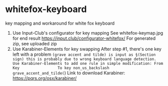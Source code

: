# whitefox-keyboard
key mapping and workaround for white fox keyboard

1. Use Input-Club's configurator for key mapping
  See whitefox-keymap.jpg for end result
  https://input.club/configurator-whitefox/
  For generated zip, see uploaded zip
2. Use Karabiner-Elements for key swapping
  After step #1, there's one key left with a problem
  `(grave accent and tilde) is input as §(Section sign)
  this is probably due to wrong keyboard language detection.
  Use Karabiner-Elements to add one rule in simple modification:
  From Key                 To key
  non_us_backslash         grave_accent_and_tilde(`)
  Link to download Karabiner:
  https://pqrs.org/osx/karabiner/
